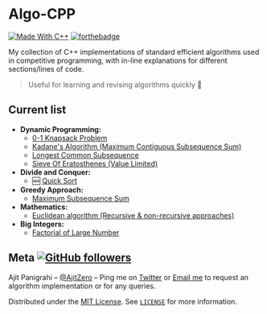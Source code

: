 # Algo-CPP

[![Made With C++](https://forthebadge.com/images/badges/made-with-c-plus-plus.svg)](https://forthebadge.com)
[![forthebadge](https://forthebadge.com/images/badges/check-it-out.svg)](https://forthebadge.com)

My collection of C++ implementations of standard efficient algorithms used in competitive programming, with in-line explanations for different sections/lines of code.

> Useful for learning and revising algorithms quickly :rocket:

## Current list

- **Dynamic Programming:**
  - [0-1 Knapsack Problem](Dynamic%20Programming/0-1KnapsackProblem.cpp)
  - [Kadane's Algorithm (Maximum Contiguous Subsequence Sum)](Dynamic%20Programming/MaximumSubsequenceSum-Contiguous.cpp)
  - [Longest Common Subsequence](Dynamic%20Programming/LongestCommonSubsequence.cpp)
  - [Sieve Of Eratosthenes (Value Limited)](Dynamic%20Programming/SieveOfEratosthenes-ValueLimited.cpp)
- **Divide and Conquer:**
  - :new: [Quick Sort](Divide%20and%20Conquer/QuickSort.cpp)
- **Greedy Approach:**
  - [Maximum Subsequence Sum](Greedy%20Approach/MaximumSubsequenceSum.cpp)
- **Mathematics:**
  - [Euclidean algorithm (Recursive & non-recursive approaches)](Mathematics/EuclideanAlgorithm.cpp)
- **Big Integers:**
  - [Factorial of Large Number](Big%20Integers/FactorialOfLargeNumber.cpp)

## Meta [![GitHub followers](https://img.shields.io/github/followers/AjitZero.svg?style=social&label=Follow&maxAge=2592000)](https://github.com/AjitZero?tab=followers)

Ajit Panigrahi – [@AjitZero](https://github.com/AjitZero) – Ping me on [Twitter](https://twitter.com/AjitZero) or [Email me](mailto:ajitzero@gmail.com) to request an algorithm implementation or for any queries.

Distributed under the [MIT License](https://opensource.org/licenses/MIT). See [`LICENSE`](https://github.com/AjitZero/Algo-CPP/blob/master/LICENSE) for more information.
